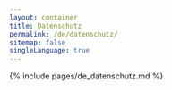 ```yaml
---
layout: container
title: Datenschutz
permalink: /de/datenschutz/
sitemap: false
singleLanguage: true
---
```

{% include pages/de_datenschutz.md %}
